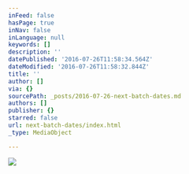 ```yaml
---
inFeed: false
hasPage: true
inNav: false
inLanguage: null
keywords: []
description: ''
datePublished: '2016-07-26T11:58:34.564Z'
dateModified: '2016-07-26T11:58:32.844Z'
title: ''
author: []
via: {}
sourcePath: _posts/2016-07-26-next-batch-dates.md
authors: []
publisher: {}
starred: false
url: next-batch-dates/index.html
_type: MediaObject

---
```

![](https://the-grid-user-content.s3-us-west-2.amazonaws.com/1d1b5a90-5650-49ee-b29e-ad26a77f613f.jpg)